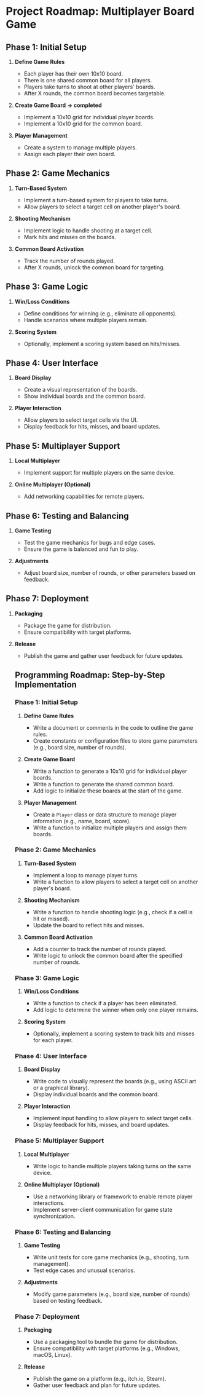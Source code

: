 # Project Roadmap: Multiplayer Board Game

## Phase 1: Initial Setup
1. **Define Game Rules**
    - Each player has their own 10x10 board.
    - There is one shared common board for all players.
    - Players take turns to shoot at other players' boards.
    - After X rounds, the common board becomes targetable.

2. **Create Game Board** **&rarr; completed**
    - Implement a 10x10 grid for individual player boards.
    - Implement a 10x10 grid for the common board.

3. **Player Management**
    - Create a system to manage multiple players.
    - Assign each player their own board.

## Phase 2: Game Mechanics
1. **Turn-Based System**
    - Implement a turn-based system for players to take turns.
    - Allow players to select a target cell on another player's board.

2. **Shooting Mechanism**
    - Implement logic to handle shooting at a target cell.
    - Mark hits and misses on the boards.

3. **Common Board Activation**
    - Track the number of rounds played.
    - After X rounds, unlock the common board for targeting.

## Phase 3: Game Logic
1. **Win/Loss Conditions**
    - Define conditions for winning (e.g., eliminate all opponents).
    - Handle scenarios where multiple players remain.

2. **Scoring System**
    - Optionally, implement a scoring system based on hits/misses.

## Phase 4: User Interface
1. **Board Display**
    - Create a visual representation of the boards.
    - Show individual boards and the common board.

2. **Player Interaction**
    - Allow players to select target cells via the UI.
    - Display feedback for hits, misses, and board updates.

## Phase 5: Multiplayer Support
1. **Local Multiplayer**
    - Implement support for multiple players on the same device.

2. **Online Multiplayer (Optional)**
    - Add networking capabilities for remote players.

## Phase 6: Testing and Balancing
1. **Game Testing**
    - Test the game mechanics for bugs and edge cases.
    - Ensure the game is balanced and fun to play.

2. **Adjustments**
    - Adjust board size, number of rounds, or other parameters based on feedback.

## Phase 7: Deployment
1. **Packaging**
    - Package the game for distribution.
    - Ensure compatibility with target platforms.

2. **Release**
    - Publish the game and gather user feedback for future updates.






    ## Programming Roadmap: Step-by-Step Implementation

    ### Phase 1: Initial Setup
    1. **Define Game Rules**
        - Write a document or comments in the code to outline the game rules.
        - Create constants or configuration files to store game parameters (e.g., board size, number of rounds).

    2. **Create Game Board**
        - Write a function to generate a 10x10 grid for individual player boards.
        - Write a function to generate the shared common board.
        - Add logic to initialize these boards at the start of the game.

    3. **Player Management**
        - Create a `Player` class or data structure to manage player information (e.g., name, board, score).
        - Write a function to initialize multiple players and assign them boards.

    ### Phase 2: Game Mechanics
    1. **Turn-Based System**
        - Implement a loop to manage player turns.
        - Write a function to allow players to select a target cell on another player's board.

    2. **Shooting Mechanism**
        - Write a function to handle shooting logic (e.g., check if a cell is hit or missed).
        - Update the board to reflect hits and misses.

    3. **Common Board Activation**
        - Add a counter to track the number of rounds played.
        - Write logic to unlock the common board after the specified number of rounds.

    ### Phase 3: Game Logic
    1. **Win/Loss Conditions**
        - Write a function to check if a player has been eliminated.
        - Add logic to determine the winner when only one player remains.

    2. **Scoring System**
        - Optionally, implement a scoring system to track hits and misses for each player.

    ### Phase 4: User Interface
    1. **Board Display**
        - Write code to visually represent the boards (e.g., using ASCII art or a graphical library).
        - Display individual boards and the common board.

    2. **Player Interaction**
        - Implement input handling to allow players to select target cells.
        - Display feedback for hits, misses, and board updates.

    ### Phase 5: Multiplayer Support
    1. **Local Multiplayer**
        - Write logic to handle multiple players taking turns on the same device.

    2. **Online Multiplayer (Optional)**
        - Use a networking library or framework to enable remote player interactions.
        - Implement server-client communication for game state synchronization.

    ### Phase 6: Testing and Balancing
    1. **Game Testing**
        - Write unit tests for core game mechanics (e.g., shooting, turn management).
        - Test edge cases and unusual scenarios.

    2. **Adjustments**
        - Modify game parameters (e.g., board size, number of rounds) based on testing feedback.

    ### Phase 7: Deployment
    1. **Packaging**
        - Use a packaging tool to bundle the game for distribution.
        - Ensure compatibility with target platforms (e.g., Windows, macOS, Linux).

    2. **Release**
        - Publish the game on a platform (e.g., itch.io, Steam).
        - Gather user feedback and plan for future updates.
